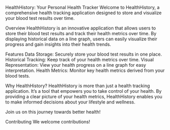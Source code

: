 HealthHistory: Your Personal Health Tracker
Welcome to HealthHistory, a comprehensive health tracking application designed to store and visualize your blood test results over time.

Overview
HealthHistory is an innovative application that allows users to store their blood test results and track their health metrics over time. By displaying historical data on a line graph, users can easily visualize their progress and gain insights into their health trends.

Features
Data Storage: Securely store your blood test results in one place.
Historical Tracking: Keep track of your health metrics over time.
Visual Representation: View your health progress on a line graph for easy interpretation.
Health Metrics: Monitor key health metrics derived from your blood tests.

Why HealthHistory?
HealthHistory is more than just a health tracking application. It’s a tool that empowers you to take control of your health. By providing a clear picture of your health metrics, HealthHistory enables you to make informed decisions about your lifestyle and wellness.

Join us on this journey towards better health!

Contributing
We welcome contributions!
